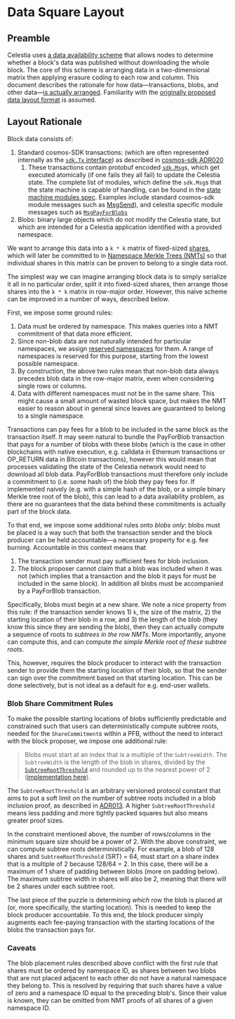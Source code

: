 # Data Square Layout

<!-- toc -->

## Preamble

Celestia uses [a data availability scheme](https://arxiv.org/abs/1809.09044) that allows nodes to determine whether a block's data was published without downloading the whole block. The core of this scheme is arranging data in a two-dimensional matrix then applying erasure coding to each row and column. This document describes the rationale for how data—transactions, blobs, and other data—[is actually arranged](./data_structures.md#arranging-available-data-into-shares). Familiarity with the [originally proposed data layout format](https://arxiv.org/abs/1809.09044) is assumed.

## Layout Rationale

Block data consists of:

1. Standard cosmos-SDK transactions: (which are often represented internally as the [`sdk.Tx` interface](https://github.com/celestiaorg/cosmos-sdk/blob/v1.14.0-sdk-v0.46.11/types/tx_msg.go#L42-L50)) as described in [cosmos-sdk ADR020](https://github.com/celestiaorg/cosmos-sdk/blob/v1.14.0-sdk-v0.46.11/docs/architecture/adr-020-protobuf-transaction-encoding.md)
    1. These transactions contain protobuf encoded [`sdk.Msg`](https://github.com/celestiaorg/cosmos-sdk/blob/v1.14.0-sdk-v0.46.11/types/tx_msg.go#L14-L26)s, which get executed atomically (if one fails they all fail) to update the Celestia state. The complete list of modules, which define the `sdk.Msg`s that the state machine is capable of handling, can be found in the [state machine modules spec](../specs/state_machine_modules.md). Examples include standard cosmos-sdk module messages such as [MsgSend](https://github.com/cosmos/cosmos-sdk/blob/f71df80e93bffbf7ce5fbd519c6154a2ee9f991b/proto/cosmos/bank/v1beta1/tx.proto#L21-L32)), and celestia specific module messages such as [`MsgPayForBlobs`](https://github.com/celestiaorg/celestia-app/blob/v1.0.0-rc2/proto/celestia/blob/v1/tx.proto#L16-L31)
1. Blobs: binary large objects which do not modify the Celestia state, but which are intended for a Celestia application identified with a provided namespace.

We want to arrange this data into a `k * k` matrix of fixed-sized [shares](../specs/shares.md), which will later be committed to in [Namespace Merkle Trees (NMTs)](https://github.com/celestiaorg/nmt/blob/v0.16.0/docs/spec/nmt.md) so that individual shares in this matrix can be proven to belong to a single data root.

The simplest way we can imagine arranging block data is to simply serialize it all in no particular order, split it into fixed-sized shares, then arrange those shares into the `k * k` matrix in row-major order. However, this naive scheme can be improved in a number of ways, described below.

First, we impose some ground rules:

1. Data must be ordered by namespace. This makes queries into a NMT commitment of that data more efficient.
1. Since non-blob data are not naturally intended for particular namespaces, we assign [reserved namespaces](./consensus.md#Reservered-Namespaces) for them. A range of namespaces is reserved for this purpose, starting from the lowest possible namespace.
1. By construction, the above two rules mean that non-blob data always precedes blob data in the row-major matrix, even when considering single rows or columns.
1. Data with different namespaces must not be in the same share. This might cause a small amount of wasted block space, but makes the NMT easier to reason about in general since leaves are guaranteed to belong to a single namespace.

Transactions can pay fees for a blob to be included in the same block as the transaction itself. It may seem natural to bundle the PayForBlob transaction that pays for a number of blobs with these blobs (which is the case in other blockchains with native execution, e.g. calldata in Ethereum transactions or OP_RETURN data in Bitcoin transactions), however this would mean that processes validating the state of the Celestia network would need to download all blob data. PayForBlob transactions must therefore only include a commitment to (i.e. some hash of) the blob they pay fees for. If implemented naively (e.g. with a simple hash of the blob, or a simple binary Merkle tree root of the blob), this can lead to a data availability problem, as there are no guarantees that the data behind these commitments is actually part of the block data.

To that end, we impose some additional rules onto _blobs only_: blobs must be placed is a way such that both the transaction sender and the block producer can be held accountable—a necessary property for e.g. fee burning. Accountable in this context means that

1. The transaction sender must pay sufficient fees for blob inclusion.
1. The block proposer cannot claim that a blob was included when it was not (which implies that a transaction and the blob it pays for must be included in the same block). In addition all blobs must be accompanied by a PayForBlob transaction.

Specifically, blobs must begin at a new share. We note a nice property from this rule: if the transaction sender knows 1) `k`, the size of the matrix, 2) the starting location of their blob in a row, and 3) the length of the blob (they know this since they are sending the blob), then they can actually compute a sequence of roots to _subtrees in the row NMTs_. More importantly, anyone can compute this, and can compute _the simple Merkle root of these subtree roots_.

This, however, requires the block producer to interact with the transaction sender to provide them the starting location of their blob, so that the sender can sign over the commitment based on that starting location. This can be done selectively, but is not ideal as a default for e.g. end-user wallets.

### Blob Share Commitment Rules

To make the possible starting locations of blobs sufficiently predictable and constrained such that users can deterministically compute subtree roots, needed for the `ShareCommitment`s within a PFB, without the need to interact with the block proposer, we impose one additional rule:

> Blobs must start at an index that is a multiple of the `SubtreeWidth`. The `SubtreeWidth` is the length of the blob in shares, divided by the [`SubtreeRootThreshold`](https://github.com/celestiaorg/celestia-app/blob/v1.0.0-rc2/pkg/appconsts/v1/app_consts.go#L6) and rounded up to the nearest power of 2 ([implementation here](https://github.com/celestiaorg/celestia-app/blob/v1.0.0-rc2/pkg/shares/non_interactive_defaults.go#L94-L116)).

The `SubtreeRootThreshold` is an arbitrary versioned protocol constant that aims to put a soft limit on the number of subtree roots included in a blob inclusion proof, as described in [ADR013](../../../docs/architecture/adr-013-non-interactive-default-rules-for-zero-padding.md). A higher `SubtreeRootThreshold` means less padding and more tightly packed squares but also means greater proof sizes.

In the constraint mentioned above, the number of rows/columns in the minimum square size should be a power of 2.
With the above constraint, we can compute subtree roots deterministically. For example, a blob of 128 shares and `SubtreeRootThreshold` (SRT) = 64, must start on a share index that is a multiple of 2 because 128/64 = 2. In this case, there will be a maximum of 1 share of padding between blobs (more on padding below). The maximum subtree width in shares will also be 2, meaning that there will be 2 shares under each subtree root.

The last piece of the puzzle is determining _which_ row the blob is placed at (or, more specifically, the starting location). This is needed to keep the block producer accountable. To this end, the block producer simply augments each fee-paying transaction with the starting locations of the blobs the transaction pays for.

### Caveats

The blob placement rules described above conflict with the first rule that shares must be ordered by namespace ID, as shares between two blobs that are not placed adjacent to each other do not have a natural namespace they belong to. This is resolved by requiring that such shares have a value of zero and a namespace ID equal to the preceding blob's. Since their value is known, they can be omitted from NMT proofs of all shares of a given namespace ID.
